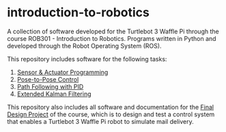 # introduction-to-robotics

A collection of software developed for the Turtlebot 3 Waffle Pi through the course ROB301 - Introduction to Robotics.
Programs written in Python and developed through the Robot Operating System (ROS).

This repository includes software for the following tasks:
1. [Sensor & Actuator Programming](Lab1_Sensor_Actuator)
2. [Pose-to-Pose Control](Lab2_Pose_to_Pose_Control)
3. [Path Following with PID](Lab3_Path_Following)
4. [Extended Kalman Filtering](Lab4_Kalman_Filter)

This repository also includes all software and documentation for the [Final Design Project](Final_Design_Project) of the course, which is to design and test a control system that enables a Turtlebot 3 Waffle Pi robot to simulate mail delivery.
